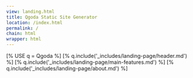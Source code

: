 ```yaml
---
view: landing.html
title: Qgoda Static Site Generator
location: /index.html
permalink: /
chain: html
wrapper: html
---
```

[% USE q = Qgoda %]
[% q.include('_includes/landing-page/header.md') %]
[% q.include('_includes/landing-page/main-features.md') %]
[% q.include('_includes/landing-page/about.md') %]
